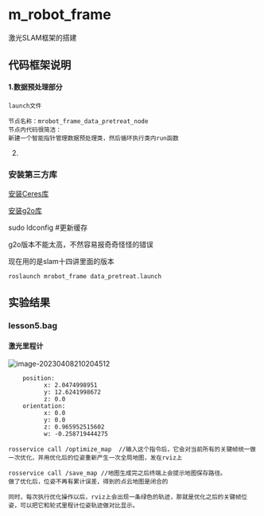 # m_robot_frame
激光SLAM框架的搭建





## 代码框架说明

#### 1.数据预处理部分

```
launch文件

节点名称：mrobot_frame_data_pretreat_node
节点内代码很简洁：
新建一个智能指针管理数据预处理类，然后循环执行类内run函数
```



2.







### 安装第三方库

[安装Ceres库](https://cxyzjd.com/article/Wadewhl/112648707)

[安装g2o库](https://github.com/RainerKuemmerle/g2o/tree/9b41a4ea5ade8e1250b9c1b279f3a9c098811b5a)



sudo ldconfig #更新缓存

g2o版本不能太高，不然容易报奇奇怪怪的错误

现在用的是slam十四讲里面的版本

```
roslaunch mrobot_frame data_pretreat.launch
```









## 实验结果

### lesson5.bag

#### 激光里程计

![image-20230408210204512](/home/chenw/ROS1/baseline_ws/src/mrobot_frame/README.assets/image-20230408210204512.png)





```
    position: 
          x: 2.0474998951
          y: 12.6241998672
          z: 0.0
    orientation: 
          x: 0.0
          y: 0.0
          z: 0.965952515602
          w: -0.258719444275
```

```text
rosservice call /optimize_map  //输入这个指令后，它会对当前所有的关键帧统一做一次优化，并用优化后的位姿重新产生一次全局地图，发在rviz上

rosservice call /save_map //地图生成完之后终端上会提示地图保存路径。
做了优化后，位姿不再有累计误差，得到的点云地图是闭合的

同时，每次执行优化操作以后，rviz上会出现一条绿色的轨迹，那就是优化之后的关键帧位姿，可以把它和轮式里程计位姿轨迹做对比显示。
```



